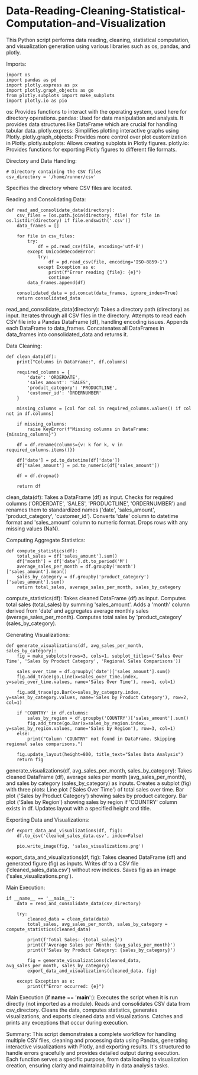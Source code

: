 # Data-Reading-Cleaning-Statistical-Computation-and-Visualization
This Python script performs data reading, cleaning, statistical computation, and visualization generation using various libraries such as os, pandas, and plotly. 


Imports:
```
import os
import pandas as pd
import plotly.express as px
import plotly.graph_objects as go
from plotly.subplots import make_subplots
import plotly.io as pio
```
os: Provides functions to interact with the operating system, used here for directory operations.
pandas: Used for data manipulation and analysis. It provides data structures like DataFrame which are crucial for handling tabular data.
plotly.express: Simplifies plotting interactive graphs using Plotly.
plotly.graph_objects: Provides more control over plot customization in Plotly.
plotly.subplots: Allows creating subplots in Plotly figures.
plotly.io: Provides functions for exporting Plotly figures to different file formats.

Directory and Data Handling:
```
# Directory containing the CSV files
csv_directory = '/home/runner/csv'
```
Specifies the directory where CSV files are located.

  
Reading and Consolidating Data:
```
def read_and_consolidate_data(directory):
    csv_files = [os.path.join(directory, file) for file in os.listdir(directory) if file.endswith('.csv')]
    data_frames = []

    for file in csv_files:
        try:
            df = pd.read_csv(file, encoding='utf-8')
        except UnicodeDecodeError:
            try:
                df = pd.read_csv(file, encoding='ISO-8859-1')
            except Exception as e:
                print(f"Error reading {file}: {e}")
                continue
        data_frames.append(df)

    consolidated_data = pd.concat(data_frames, ignore_index=True)
    return consolidated_data
```

read_and_consolidate_data(directory):
Takes a directory path (directory) as input.
Iterates through all CSV files in the directory.
Attempts to read each CSV file into a Pandas DataFrame (df), handling encoding issues.
Appends each DataFrame to data_frames.
Concatenates all DataFrames in data_frames into consolidated_data and returns it.


Data Cleaning:
```
def clean_data(df):
    print("Columns in DataFrame:", df.columns)

    required_columns = {
        'date': 'ORDERDATE',
        'sales_amount': 'SALES',
        'product_category': 'PRODUCTLINE',
        'customer_id': 'ORDERNUMBER'
    }

    missing_columns = [col for col in required_columns.values() if col not in df.columns]

    if missing_columns:
        raise KeyError(f"Missing columns in DataFrame: {missing_columns}")

    df = df.rename(columns={v: k for k, v in required_columns.items()})

    df['date'] = pd.to_datetime(df['date'])
    df['sales_amount'] = pd.to_numeric(df['sales_amount'])

    df = df.dropna()

    return df
```

clean_data(df):
Takes a DataFrame (df) as input.
Checks for required columns ('ORDERDATE', 'SALES', 'PRODUCTLINE', 'ORDERNUMBER') and renames them to standardized names ('date', 'sales_amount', 'product_category', 'customer_id').
Converts 'date' column to datetime format and 'sales_amount' column to numeric format.
Drops rows with any missing values (NaN).


Computing Aggregate Statistics:
```
def compute_statistics(df):
    total_sales = df['sales_amount'].sum()
    df['month'] = df['date'].dt.to_period('M')
    average_sales_per_month = df.groupby('month')['sales_amount'].mean()
    sales_by_category = df.groupby('product_category')['sales_amount'].sum()
    return total_sales, average_sales_per_month, sales_by_category
```

compute_statistics(df):
Takes cleaned DataFrame (df) as input.
Computes total sales (total_sales) by summing 'sales_amount'.
Adds a 'month' column derived from 'date' and aggregates average monthly sales (average_sales_per_month).
Computes total sales by 'product_category' (sales_by_category).


Generating Visualizations:
```
def generate_visualizations(df, avg_sales_per_month, sales_by_category):
    fig = make_subplots(rows=3, cols=1, subplot_titles=('Sales Over Time', 'Sales by Product Category', 'Regional Sales Comparisons'))

    sales_over_time = df.groupby('date')['sales_amount'].sum()
    fig.add_trace(go.Line(x=sales_over_time.index, y=sales_over_time.values, name='Sales Over Time'), row=1, col=1)

    fig.add_trace(go.Bar(x=sales_by_category.index, y=sales_by_category.values, name='Sales by Product Category'), row=2, col=1)

    if 'COUNTRY' in df.columns:
        sales_by_region = df.groupby('COUNTRY')['sales_amount'].sum()
        fig.add_trace(go.Bar(x=sales_by_region.index, y=sales_by_region.values, name='Sales by Region'), row=3, col=1)
    else:
        print("Column 'COUNTRY' not found in DataFrame. Skipping regional sales comparisons.")

    fig.update_layout(height=800, title_text="Sales Data Analysis")
    return fig
```

generate_visualizations(df, avg_sales_per_month, sales_by_category):
Takes cleaned DataFrame (df), average sales per month (avg_sales_per_month), and sales by category (sales_by_category) as inputs.
Creates a subplot (fig) with three plots:
Line plot ('Sales Over Time') of total sales over time.
Bar plot ('Sales by Product Category') showing sales by product category.
Bar plot ('Sales by Region') showing sales by region if 'COUNTRY' column exists in df.
Updates layout with a specified height and title.


Exporting Data and Visualizations:
```
def export_data_and_visualizations(df, fig):
    df.to_csv('cleaned_sales_data.csv', index=False)

    pio.write_image(fig, 'sales_visualizations.png')
```

export_data_and_visualizations(df, fig):
Takes cleaned DataFrame (df) and generated figure (fig) as inputs.
Writes df to a CSV file ('cleaned_sales_data.csv') without row indices.
Saves fig as an image ('sales_visualizations.png').


Main Execution:
```
if __name__ == '__main__':
    data = read_and_consolidate_data(csv_directory)

    try:
        cleaned_data = clean_data(data)
        total_sales, avg_sales_per_month, sales_by_category = compute_statistics(cleaned_data)

        print(f'Total Sales: {total_sales}')
        print(f'Average Sales per Month: {avg_sales_per_month}')
        print(f'Sales by Product Category: {sales_by_category}')

        fig = generate_visualizations(cleaned_data, avg_sales_per_month, sales_by_category)
        export_data_and_visualizations(cleaned_data, fig)

    except Exception as e:
        print(f"Error occurred: {e}")
```


Main Execution (if __name__ == '__main__':):
Executes the script when it is run directly (not imported as a module).
Reads and consolidates CSV data from csv_directory.
Cleans the data, computes statistics, generates visualizations, and exports cleaned data and visualizations.
Catches and prints any exceptions that occur during execution.

Summary:
This script demonstrates a complete workflow for handling multiple CSV files, cleaning and processing data using Pandas, generating interactive visualizations with Plotly, and exporting results. It's structured to handle errors gracefully and provides detailed output during execution. Each function serves a specific purpose, from data loading to visualization creation, ensuring clarity and maintainability in data analysis tasks.






